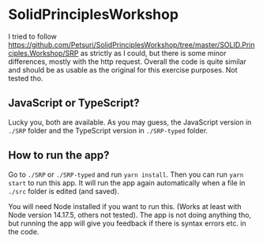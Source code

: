 # SolidPrinciplesWorkshop

I tried to follow https://github.com/Petsuri/SolidPrinciplesWorkshop/tree/master/SOLID.Principles.Workshop/SRP as strictly as I could, but there is some minor differences, mostly with the http request.
Overall the code is quite similar and should be as usable as the original for this exercise purposes. Not tested tho.

## JavaScript or TypeScript?

Lucky you, both are available. As you may guess, the JavaScript version in `./SRP` folder and the TypeScript version in `./SRP-typed` folder.

## How to run the app?

Go to `./SRP` or `./SRP-typed` and run `yarn install`.
Then you can run `yarn start` to run this app.
It will run the app again automatically when a file in `./src` folder is edited (and saved).

You will need Node installed if you want to run this. (Works at least with Node version 14.17.5, others not tested). The app is not doing anything tho, but running the app will give you feedback if there is syntax errors etc. in the code.
